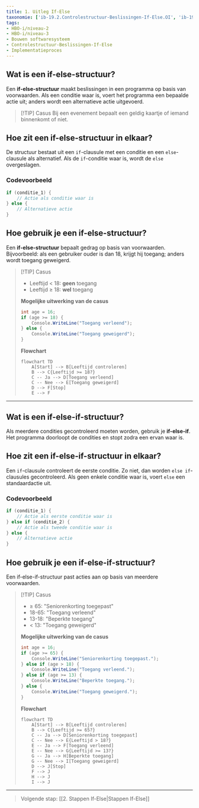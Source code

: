 ```yaml
---
title: 1. Uitleg If-Else
taxonomie: ['ib-19.2.Controlestructuur-Beslissingen-If-Else.OI', 'ib-19.3.Controlestructuur-Beslissingen-If-Else.OI']
tags:
- HBO-i/niveau-2
- HBO-i/niveau-3
- Bouwen softwaresysteem
- Controlestructuur-Beslissingen-If-Else
- Implementatieproces
---
```


## Wat is een if-else-structuur?
Een **if-else-structuur** maakt beslissingen in een programma op basis van voorwaarden. Als een conditie waar is, voert het programma een bepaalde actie uit; anders wordt een alternatieve actie uitgevoerd.

> [!TIP] Casus
> Bij een evenement bepaalt een geldig kaartje of iemand binnenkomt of niet.

## Hoe zit een if-else-structuur in elkaar?
De structuur bestaat uit een `if`-clausule met een conditie en een `else`-clausule als alternatief. Als de `if`-conditie waar is, wordt de `else` overgeslagen.

### Codevoorbeeld
```C#
if (conditie_1) {
    // Actie als conditie waar is
} else {
    // Alternatieve actie
}
```

## Hoe gebruik je een if-else-structuur?
Een **if-else-structuur** bepaalt gedrag op basis van voorwaarden. Bijvoorbeeld: als een gebruiker ouder is dan 18, krijgt hij toegang; anders wordt toegang geweigerd.

> [!TIP] Casus
> - Leeftijd < 18: **geen** toegang
> - Leeftijd ≥ 18: **wel** toegang
> 
> **Mogelijke uitwerking van de casus**
> ```C#
> int age = 16;
> if (age >= 18) {
>     Console.WriteLine("Toegang verleend");
> } else {
>     Console.WriteLine("Toegang geweigerd");
> }
> ```
> 
> **Flowchart**
> ```mermaid
> flowchart TD
>     A[Start] --> B[Leeftijd controleren]
>     B --> C{Leeftijd >= 18?}
>     C -- Ja --> D[Toegang verleend]
>     C -- Nee --> E[Toegang geweigerd]
>     D --> F[Stop]
>     E --> F
> ```

---

## Wat is een if-else-if-structuur?
Als meerdere condities gecontroleerd moeten worden, gebruik je **if-else-if**. Het programma doorloopt de condities en stopt zodra een ervan waar is.

## Hoe zit een if-else-if-structuur in elkaar?
Een `if`-clausule controleert de eerste conditie. Zo niet, dan worden `else if`-clausules gecontroleerd. Als geen enkele conditie waar is, voert `else` een standaardactie uit.

### Codevoorbeeld
```C#
if (conditie_1) {
    // Actie als eerste conditie waar is
} else if (conditie_2) {
    // Actie als tweede conditie waar is
} else {
    // Alternatieve actie
}
```

## Hoe gebruik je een if-else-if-structuur?
Een if-else-if-structuur past acties aan op basis van meerdere voorwaarden.

> [!TIP] Casus
> - ≥ 65: "Seniorenkorting toegepast"
> - 18-65: "Toegang verleend"
> - 13-18: "Beperkte toegang"
> - < 13: "Toegang geweigerd"
> 
> **Mogelijke uitwerking van de casus**
> ```C#
> int age = 16;
> if (age >= 65) {
>     Console.WriteLine("Seniorenkorting toegepast.");
> } else if (age > 18) {
>     Console.WriteLine("Toegang verleend.");
> } else if (age >= 13) {
>     Console.WriteLine("Beperkte toegang.");
> } else {
>     Console.WriteLine("Toegang geweigerd.");
> }
> ```
> 
> **Flowchart**
> ```mermaid
> flowchart TD
>     A[Start] --> B[Leeftijd controleren]
>     B --> C{Leeftijd >= 65?}
>     C -- Ja --> D[Seniorenkorting toegepast]
>     C -- Nee --> E{Leeftijd > 18?}
>     E -- Ja --> F[Toegang verleend]
>     E -- Nee --> G{Leeftijd >= 13?}
>     G -- Ja --> H[Beperkte toegang]
>     G -- Nee --> I[Toegang geweigerd]
>     D --> J[Stop]
>     F --> J
>     H --> J
>     I --> J
> ```

---

> Volgende stap: [[2. Stappen If-Else|Stappen If-Else]]